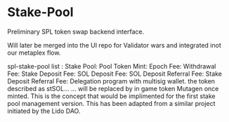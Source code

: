 # Stake-Pool

Preliminary SPL token swap backend interface.

Will later be merged into the UI repo for Validator wars and integrated inot our metaplex flow.

spl-stake-pool list :
Stake Pool:
Pool Token Mint:
Epoch Fee:
Withdrawal Fee:
Stake Deposit Fee:
SOL Deposit Fee:
SOL Deposit Referral Fee:
Stake Deposit Referral Fee:
Delegation program with multisig wallet. the token described as stSOL…
… will be replaced by in game token Mutagen once minted. This is the concept that would be implimented for the first stake pool management version. This has been adapted from a similar project initiated by the Lido DAO.